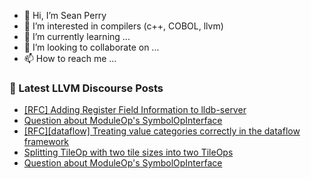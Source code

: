 - 👋 Hi, I’m Sean Perry
- 👀 I’m interested in compilers (c++, COBOL, llvm)
- 🌱 I’m currently learning ...
- 💞️ I’m looking to collaborate on ...
- 📫 How to reach me ...

<!---
s66perry/s66perry is a ✨ special ✨ repository because its `README.md` (this file) appears on your GitHub profile.
You can click the Preview link to take a look at your changes.
--->
### 📕 Latest LLVM Discourse Posts

<!-- DISCOURSE-LLVM:START -->
- [[RFC] Adding Register Field Information to lldb-server](https://discourse.llvm.org/t/rfc-adding-register-field-information-to-lldb-server/74143#post_9)
- [Question about ModuleOp&#39;s SymbolOpInterface](https://discourse.llvm.org/t/question-about-moduleops-symbolopinterface/74267#post_2)
- [[RFC][dataflow] Treating value categories correctly in the dataflow framework](https://discourse.llvm.org/t/rfc-dataflow-treating-value-categories-correctly-in-the-dataflow-framework/70086#post_6)
- [Splitting TileOp with two tile sizes into two TileOps](https://discourse.llvm.org/t/splitting-tileop-with-two-tile-sizes-into-two-tileops/74246#post_3)
- [Question about ModuleOp&#39;s SymbolOpInterface](https://discourse.llvm.org/t/question-about-moduleops-symbolopinterface/74267#post_1)
<!-- DISCOURSE-LLVM:END -->
